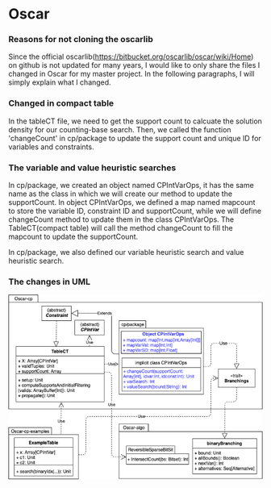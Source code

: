 # Oscar
### Reasons for not cloning the oscarlib 
Since the official oscarlib(https://bitbucket.org/oscarlib/oscar/wiki/Home) on github is not updated for many years, I would like to only share the files I changed in Oscar for my master project. In the following paragraphs, I will simply explain what I changed.<br />


### Changed in compact table
In the tableCT file, we need to get the support count to calcuate the solution density for our counting-base search. Then, we called the function 'changeCount' in cp/package to update the support count and unique ID for variables and constraints. <br />

### The variable and value heuristic searches
In cp/package, we created an object named CPIntVarOps, it has the same name as the class in which we will create our method to update the supportCount. In object CPIntVarOps, we defined a map named mapcount to store the variable ID, constraint ID and supportCount, while we will define changeCount method to update them in the class CPIntVarOps. The TableCT(compact table) will call the method changeCount to fill the mapcount to update the supportCount.<br />

In cp/package, we also defined our variable heuristic search and value heuristic search.<br />

### The changes in UML
![The changes are in blue](https://github.com/jinglingxing/Oscar/blob/master/Oscar_uml_after.png)

